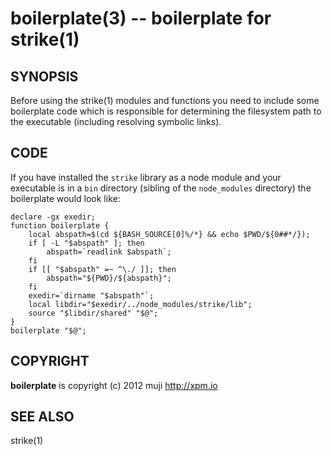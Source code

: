 boilerplate(3) -- boilerplate for strike(1)
=============================================

## SYNOPSIS

Before using the strike(1) modules and functions you need to include some boilerplate code which is responsible for determining the filesystem path to the executable (including resolving symbolic links).

## CODE

If you have installed the `strike` library as a node module and your executable is in a `bin` directory (sibling of the `node_modules` directory) the boilerplate would look like:

	declare -gx exedir;
	function boilerplate {
		local abspath=$(cd ${BASH_SOURCE[0]%/*} && echo $PWD/${0##*/});
		if [ -L "$abspath" ]; then
			abspath=`readlink $abspath`;
		fi
		if [[ "$abspath" =~ ^\./ ]]; then
			abspath="${PWD}/${abspath}";
		fi		
		exedir=`dirname "$abspath"`;
		local libdir="$exedir/../node_modules/strike/lib";
		source "$libdir/shared" "$@";
	}
	boilerplate "$@";

## COPYRIGHT

**boilerplate** is copyright (c) 2012 muji <http://xpm.io>

## SEE ALSO

strike(1)

[SYNOPSIS]: #SYNOPSIS "SYNOPSIS"
[CODE]: #CODE "CODE"
[COPYRIGHT]: #COPYRIGHT "COPYRIGHT"
[SEE ALSO]: #SEE-ALSO "SEE ALSO"


[strike(1)]: strike.1.html
[boilerplate(3)]: boilerplate.3.html
[require(3)]: require.3.html
[method(3)]: method.3.html
[http(3)]: http.3.html
[bake(1)]: bake.1.html
[rest(1)]: rest.1.html
[git(1)]: http://git-scm.com/
[bash(1)]: http://man.cx/bash(1)
[curl(1)]: http://man.cx/curl(1)
[tee(1)]: http://man.cx/tee(1)
[ronn(1)]: https://github.com/rtomayko/ronn
[github(7)]: http://github.com/
[json-sh(1)]: https://github.com/dominictarr/JSON.sh
[npm(1)]: http://npmjs.org
[delegate(3)]: delegate.3.html
[executable(3)]: executable.3.html
[globals-api(3)]: globals-api.3.html
[help(7)]: help.7.html
[strike-credits(7)]: strike-credits.7.html
[strike-tree(7)]: strike-tree.7.html
[strike(7)]: strike.7.html
[task-assert(7)]: task-assert.7.html
[task-clean(7)]: task-clean.7.html
[task-doc(7)]: task-doc.7.html
[task-list(7)]: task-list.7.html
